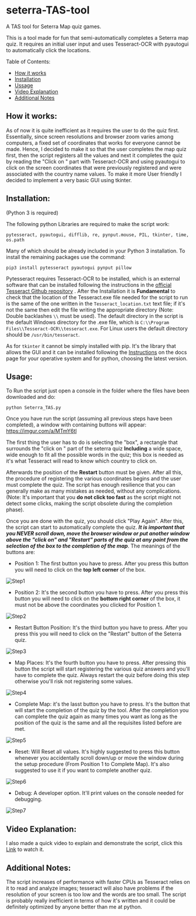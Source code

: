 # seterra-TAS-tool
A TAS tool for Seterra Map quiz games.

This is a tool made for fun that semi-automatically completes a Seterra map quiz. It requires an initial user input and uses Tesseract-OCR with pyautogui to automatically click the locations.

Table of Contents:
- [How it works](#how-it-works)
- [Installation](#installation)
- [Ussage](#ussage)
- [Video Explanation](#video-explanation)
- [Additional Notes](#additional-notes)

<a name="how-it-works"></a>
## How it works:
As of now it is quite inefficient as it requires the user to do the quiz first. Essentially, since screen resolutions and browser zoom varies among computers, a fixed set of coordinates that works for everyone cannot be made. Hence, I decided to make it so that the user completes the map quiz first, then the script registers all the values and next it completes the quiz by reading the "Click on " part with Tesseract-OCR and using pyautogui to click on the screen coordinates that were previously registered and were associated with the country name values. To make it more User friendly I decided to implement a very basic GUI using tkinter.
<a name="installation"></a>
## Installation:
(Python 3 is required)

The following python Libraries are required to make the script work: 
```
pytesseract, pyautogui, difflib, re, pynput.mouse, PIL, tkinter, time, os.path
```
Many of which should be already included in your Python 3 installation.
To install the remaining packages use the command:
```
pip3 install pytesseract pyautogui pynput pillow
```
Pytesseract requires Tesseract-OCR to be installed, which is an external software that can be installed following the instructions in the [official Tesseract Github repository](https://github.com/tesseract-ocr/tesseract) .
After the Installation it is **Fundamental** to check that the location of the Tesseract.exe file needed for the script to run is the same of the one written in the  `Tesseract_location.txt` text file; if it's not the same then edit the file writing the appropriate directory (Note: Double backlashes `\\` must be used). The default directory in the script is the default Windows directory for the .exe file, which is `C:\\Program Files\\Tesseract-OCR\\tesseract.exe`. For Linux users the default directory should be `/usr/bin/tesseract`.

As for `tkinter` it cannot be simply installed with pip. It's the library that allows the GUI and it can be installed following the [Instructions](https://tkdocs.com/tutorial/install.html) on the docs page for your operative system and for python, choosing the latest version.
<a name="usage"></a>
## Usage:
To Run the script just open a console in the folder where the files have been downloaded and do:
```
python Seterra_TAS.py
```
Once you have run the script (assuming all previous steps have been completed), a window with containing buttons will appear:
https://imgur.com/a/MTmY6tl  

The first thing the user has to do is selecting the "box", a rectangle that surrounds the "click on " part of the seterra quiz **Including** a wide space, wide enough to fit all the possible words in the quiz; this box is needed as it's what Tesseract will read to know which country to click on. 

Afterwards the position of the **Restart** button must be given. After all this, the procedure of registering the various coordinates begins and the user must complete the quiz. The script has enough resilience that you can generally make as many mistakes as needed, without any complications. (Note: It's important that you **do not click too fast** as the script might not detect some clicks, making the script obsolete during the completion phase). 

Once you are done with the quiz, you should click "Play Again". After this, the script can start to automatically complete the quiz. ***It is important that you NEVER scroll down, move the browser window or put another window above the "click on" and "Restart" parts of the quiz at any point from the selection of the box to the completion of the map***. The meanings of the buttons are:

- Position 1: The first button you have to press. After you press this button you will need to click on the **top left corner** of the box.

 ![Step1](https://i.imgur.com/gBMEkL2.png)
- Position 2: It's the second button you have to press. After you press this button you will need to click on the **bottom right corner** of the box, it must not be above the coordinates you clicked for Position 1.

![Step2](https://i.imgur.com/BJdn0lP.png)
- Restart Button Position: It's the third button you have to press. After you press this you will need to click on the "Restart" button of the Seterra quiz.

![Step3](https://i.imgur.com/poydoHR.png)
- Map Places: It's the fourth button you have to press. After pressing this button the script will start registering the various quiz answers and you'll have to complete the quiz. Always restart the quiz before doing this step otherwise you'll risk not registering some values.

![Step4](https://i.imgur.com/u5UFFjH.png)
- Complete Map: it's the lasst button you have to press. It's the button that will start the completion of the quiz by the tool. After the completion you can complete the quiz again as many times you want as long as the position of the quiz is the same and all the requisites listed before are met.

![Step5](https://i.imgur.com/RFaMIca.png)
- Reset: Will Reset all values. It's highly suggested to press this button whenever you accidentally scroll down/up or move the window during the setup procedure (From Position 1 to Complete Map). It's also suggested to use it if you want to complete another quiz.

![Step6](https://i.imgur.com/DHRPRUo.png)
- Debug: A developer option. It'll print values on the console needed for debugging.

![Step7](https://i.imgur.com/MBh0cet.png)
<a name="video-explanation"></a>
## Video Explanation:
I also made a quick video to explain and demonstrate the script, click this [Link](https://youtu.be/psO7mF0Mgrc) to watch it.
<a name="additional-notes"></a>
## Additional Notes:
The script increases of performance with faster CPUs as Tesseract relies on it to read and analyze images; tesseract will also have problems if the resolution of your screen is too low and the words are too small. The script is probably really inefficient in terms of how it's written and it could be definitely optimized by anyone better than me at python. 
